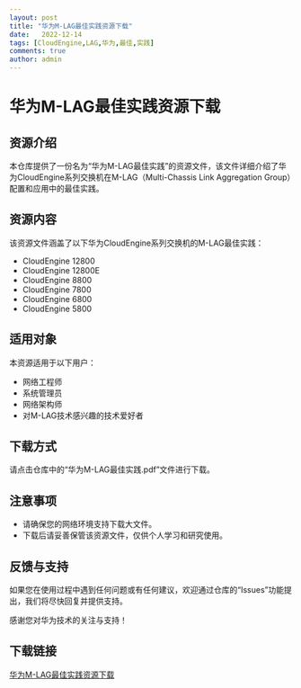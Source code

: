 ```yaml
---
layout: post
title: "华为M-LAG最佳实践资源下载"
date:   2022-12-14
tags: [CloudEngine,LAG,华为,最佳,实践]
comments: true
author: admin
---
```

# 华为M-LAG最佳实践资源下载

## 资源介绍

本仓库提供了一份名为“华为M-LAG最佳实践”的资源文件，该文件详细介绍了华为CloudEngine系列交换机在M-LAG（Multi-Chassis Link Aggregation Group）配置和应用中的最佳实践。

## 资源内容

该资源文件涵盖了以下华为CloudEngine系列交换机的M-LAG最佳实践：

- CloudEngine 12800
- CloudEngine 12800E
- CloudEngine 8800
- CloudEngine 7800
- CloudEngine 6800
- CloudEngine 5800

## 适用对象

本资源适用于以下用户：

- 网络工程师
- 系统管理员
- 网络架构师
- 对M-LAG技术感兴趣的技术爱好者

## 下载方式

请点击仓库中的“华为M-LAG最佳实践.pdf”文件进行下载。

## 注意事项

- 请确保您的网络环境支持下载大文件。
- 下载后请妥善保管该资源文件，仅供个人学习和研究使用。

## 反馈与支持

如果您在使用过程中遇到任何问题或有任何建议，欢迎通过仓库的“Issues”功能提出，我们将尽快回复并提供支持。

感谢您对华为技术的关注与支持！

## 下载链接

[华为M-LAG最佳实践资源下载](https://pan.quark.cn/s/5ab83fdf5887)